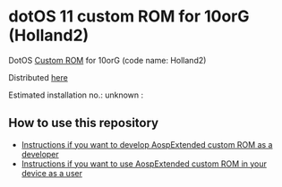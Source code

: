 dotOS 11 custom ROM for 10orG (Holland2)
=========================================

DotOS [Custom ROM](https://www.droidontime.com/) for 10orG (code name: Holland2)

Distributed [here](https://t.me/downloads10orG/)

Estimated installation no.: unknown :

How to use this repository
---------------------------

* [Instructions if you want to develop AospExtended custom ROM as a developer](https://github.com/ROM-builders/temporary/blob/holland2-dotos-rahulpalxda/Instructions%20for%20developers.md)
* [Instructions if you want to use AospExtended custom ROM in your device as a user](https://github.com/ROM-builders/temporary/blob/holland2-dotos-rahulpalxda/Instructions%20for%20users.md)
